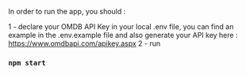 In order to run the app, you should :

1 - declare your OMDB API Key in your local .env file, you can find an example in the .env.example file and also generate your API key here : https://www.omdbapi.com/apikey.aspx
2 - run 
### `npm start`